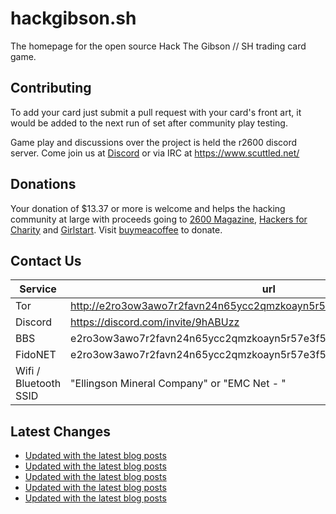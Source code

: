 # hackgibson.sh
The homepage for the open source Hack The Gibson // SH trading card game.


## Contributing

To add your card just submit a pull request with your card's front art, it would be added to the next run of set after community play testing.

Game play and discussions over the project is held the r2600 discord server. Come join us at [Discord](https://discord.com/invite/9hABUzz) or via IRC at https://www.scuttled.net/


## Donations

Your donation of $13.37 or more is welcome and helps the hacking community at large with proceeds going to [2600 Magazine](https://2600.com/), [Hackers for Charity](https://hackersforcharity.org) and [Girlstart](https://girlstart.org).  Visit [buymeacoffee](https://www.buymeacoffee.com/hackgibson.sh) to donate.


## Contact Us

Service | url
-|-
Tor | http://e2ro3ow3awo7r2favn24n65ycc2qmzkoayn5r57e3f56nvjwdcgg32ad.onion
Discord | https://discord.com/invite/9hABUzz
BBS | e2ro3ow3awo7r2favn24n65ycc2qmzkoayn5r57e3f56nvjwdcgg32ad.onion:23
FidoNET | e2ro3ow3awo7r2favn24n65ycc2qmzkoayn5r57e3f56nvjwdcgg32ad.onion:24554
Wifi / Bluetooth SSID | "Ellingson Mineral Company" or "EMC Net - <fidonet address>"

## Latest Changes
<!-- BLOG-POST-LIST:START -->
- [Updated with the latest blog posts](https://github.com/DFW2600/hackgibson.sh/commit/94a88605d4899bb7f37cb98e7db973ba2d0b146c)
- [Updated with the latest blog posts](https://github.com/DFW2600/hackgibson.sh/commit/d65de5c0aa95bf4870367a037843af2ca95ee288)
- [Updated with the latest blog posts](https://github.com/DFW2600/hackgibson.sh/commit/152fb9e200a4034e2e75870e0db30c8ff5e2d10c)
- [Updated with the latest blog posts](https://github.com/DFW2600/hackgibson.sh/commit/49866236c54955689ba8b38b001ab3daac78efd5)
- [Updated with the latest blog posts](https://github.com/DFW2600/hackgibson.sh/commit/a9a9ebf45d518ad68b47f73bdfc89e95dac36d06)
<!-- BLOG-POST-LIST:END -->
